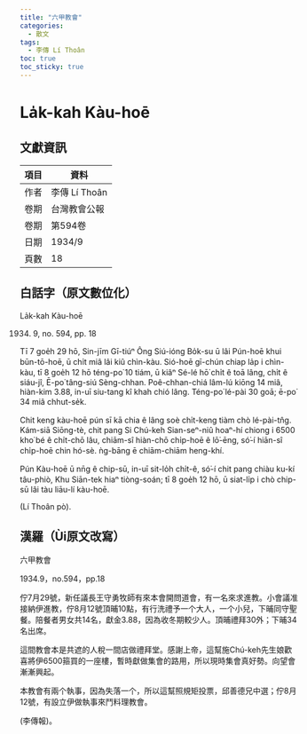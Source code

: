 ```yaml
---
title: "六甲教會"
categories:
  - 散文
tags:
  - 李傳 Lí Thoân
toc: true
toc_sticky: true
---
```


# La̍k-kah Kàu-hoē

## 文獻資訊

| 項目 | 資料 |
|---|---|
| 作者 | 李傳 Lí Thoân |
| 卷期 | 台灣教會公報 |
| 卷期 | 第594卷 |
| 日期 | 1934/9 |
| 頁數 | 18 |

## 白話字（原文數位化）

La̍k-kah Kàu-hoē

1934. 9, no. 594, pp. 18

Tī 7 goe̍h 29 hō, Sin-jīm Gī-tiúⁿ Ông Siú-ióng Bo̍k-su ū lâi Pún-hoē khui būn-tō-hoē, ū chi̍t miâ lâi kiû chìn-kàu. Sió-hoē gī-chún chiap la̍p i chìn-kàu, tī 8 goe̍h 12 hō téng-po͘ 10 tiám, ū kiâⁿ Sé-lé hō͘ chi̍t ê toā lâng, chi̍t ê siáu-jî, Ē-po͘ tâng-siú Sèng-chhan. Poê-chhan-chiá lâm-lú kiōng 14 miâ, hiàn-kim 3.88, in-uī siu-tang kî khah chió lâng. Téng-po͘ lé-pài 30 goā; ē-po͘ 34 miâ chhut-se̍k.

Chit keng kàu-hoē pún sī kā chia ê lâng soè chi̍t-keng tiàm chò lé-pài-tn̂g. Kám-siā Siōng-tè, chit pang Si Chú-keh Sian-seⁿ-niû hoaⁿ-hí chiong i 6500 kho͘ bé ê chi̍t-chō lâu, chiām-sî hiàn-chō chi̍p-hoē ê lō͘-ēng, só͘-í hiān-sî chi̍p-hoē chin hó-sè. ǹg-bāng ē chiām-chiām heng-khí.

Pún Kàu-hoē ū nn̄g ê chip-sū, in-uī sit-lo̍h chi̍t-ê, só͘-í chit pang chiàu ku-kí tâu-phiò, Khu Siān-tek hiaⁿ tiòng-soán; tī 8 goe̍h 12 hō, ū siat-li̍p i chò chip-sū lâi tàu liāu-lí kàu-hoē.

(Lí Thoân pò).

## 漢羅（Ùi原文改寫）

六甲教會

1934.9，no.594，pp.18

佇7月29號，新任議長王守勇牧師有來本會開問道會，有一名來求進教。小會議准接納伊進教，佇8月12號頂晡10點，有行洗禮予一个大人，一个小兒，下晡同守聖餐。陪餐者男女共14名，獻金3.88，因為收冬期較少人。頂晡禮拜30外；下晡34名出席。

這間教會本是共遮的人稅一間店做禮拜堂。感謝上帝，這幫施Chú-keh先生娘歡喜將伊6500箍買的一座樓，暫時獻做集會的路用，所以現時集會真好勢。向望會漸漸興起。

本教會有兩个執事，因為失落一个，所以這幫照規矩投票，邱善德兄中選；佇8月12號，有設立伊做執事來鬥料理教會。

(李傳報)。
